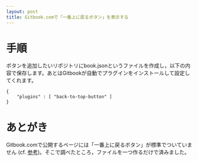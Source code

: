 ```yaml
---
layout: post
title: Gitbook.comで「一番上に戻るボタン」を表示する
---
```


# 手順

ボタンを追加したいリポジトリにbook.jsonというファイルを作成し，以下の内容で保存します。あとはGitbookが自動でプラグインをインストールして設定してくれます。

    {
        "plugins" : [ "back-to-top-button" ]
    }


# あとがき

Gitbook.comで公開するページには「一番上に戻るボタン」が標準でついていません (cf. [参考](http://www.travelbanana.net/entry/backtotop))。そこで調べたところ，ファイルを一つ作るだけで済みました。

